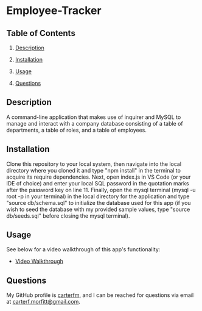 # Employee-Tracker 

## Table of Contents

1. [Description](#description)

2. [Installation](#installation)

3. [Usage](#usage)

4. [Questions](#questions)

## Description <a id="description"></a>

A command-line application that makes use of inquirer and MySQL to manage and interact with a company database consisting of a table of departments, a table of roles, and a table of employees.

## Installation <a id="installation"></a>

Clone this repository to your local system, then navigate into the local directory where you cloned it and type "npm install" in the terminal to acquire its require dependencies. Next, open index.js in VS Code (or your IDE of choice) and enter your local SQL password in the quotation marks after the password key on line 11. Finally, open the mysql terminal (mysql -u root -p in your terminal) in the local directory for the application and type "source db/schema.sql" to initialize the database used for this app (if you wish to seed the database with my provided sample values, type "source db/seeds.sql" before closing the mysql terminal).

## Usage <a id="usage"></a>

See below for a video walkthrough of this app's functionality:

- [Video Walkthrough](https://www.youtube.com/watch?v=YIcBOpMIws0)

## Questions <a id="questions"></a>

My GitHub profile is [carterfm](https://github.com/carterfm), and I can be reached for questions via email at [carterf.morfitt@gmail.com](mailto:carterf.morfitt@gmail.com).